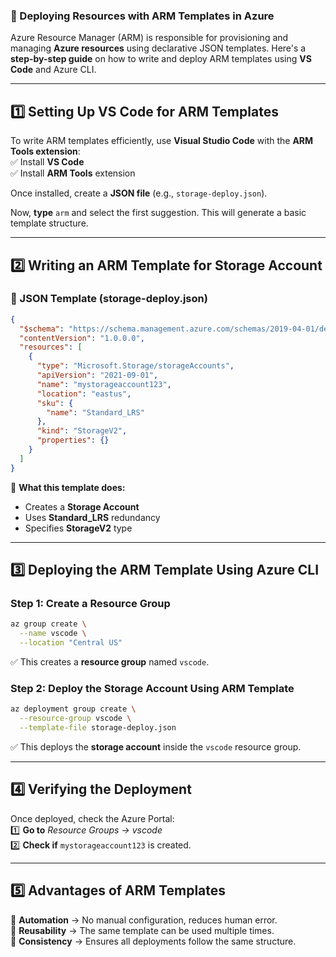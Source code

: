 ### **📌 Deploying Resources with ARM Templates in Azure**  

Azure Resource Manager (ARM) is responsible for provisioning and managing **Azure resources** using declarative JSON templates. Here's a **step-by-step guide** on how to write and deploy ARM templates using **VS Code** and Azure CLI.  

---

## **1️⃣ Setting Up VS Code for ARM Templates**  
To write ARM templates efficiently, use **Visual Studio Code** with the **ARM Tools extension**:  
✅ Install **VS Code**  
✅ Install **ARM Tools** extension  

Once installed, create a **JSON file** (e.g., `storage-deploy.json`).  

Now, **type** `arm` and select the first suggestion. This will generate a basic template structure.  

---

## **2️⃣ Writing an ARM Template for Storage Account**  

### **📌 JSON Template (storage-deploy.json)**
```json
{
  "$schema": "https://schema.management.azure.com/schemas/2019-04-01/deploymentTemplate.json#",
  "contentVersion": "1.0.0.0",
  "resources": [
    {
      "type": "Microsoft.Storage/storageAccounts",
      "apiVersion": "2021-09-01",
      "name": "mystorageaccount123",
      "location": "eastus",
      "sku": {
        "name": "Standard_LRS"
      },
      "kind": "StorageV2",
      "properties": {}
    }
  ]
}
```
🔹 **What this template does:**  
- Creates a **Storage Account**  
- Uses **Standard_LRS** redundancy  
- Specifies **StorageV2** type  

---

## **3️⃣ Deploying the ARM Template Using Azure CLI**  

### **Step 1: Create a Resource Group**
```sh
az group create \
  --name vscode \
  --location "Central US"
```
✅ This creates a **resource group** named `vscode`.  

### **Step 2: Deploy the Storage Account Using ARM Template**
```sh
az deployment group create \
  --resource-group vscode \
  --template-file storage-deploy.json
```
✅ This deploys the **storage account** inside the `vscode` resource group.  

---

## **4️⃣ Verifying the Deployment**  
Once deployed, check the Azure Portal:  
1️⃣ **Go to** *Resource Groups → vscode*  
2️⃣ **Check if** `mystorageaccount123` is created.  

---

## **5️⃣ Advantages of ARM Templates**  
🔹 **Automation** → No manual configuration, reduces human error.  
🔹 **Reusability** → The same template can be used multiple times.  
🔹 **Consistency** → Ensures all deployments follow the same structure.  
